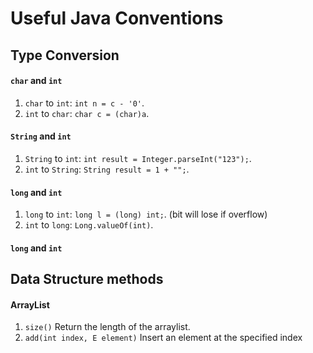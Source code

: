 # Useful Java Conventions
## Type Conversion
#### `char` and `int`
1. `char` to `int`: `int n = c - '0'`.
1. `int` to `char`: `char c = (char)a`.
#### `String` and `int`
1. `String` to `int`: `int result = Integer.parseInt("123");`.
1. `int` to `String`: `String result = 1 + "";`.
#### `long` and `int`
1. `long` to `int`: `long l = (long) int;`. (bit will lose if overflow)
1. `int` to `long`: `Long.valueOf(int)`.
#### `long` and `int`

## Data Structure methods
#### ArrayList
1. `size()` Return the length of the arraylist.
1. `add(int index, E element)` Insert an element at the specified index
